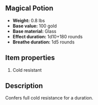 ## Magical Potion
- **Weight:** 0.8 lbs
- **Base value:** 100 gold
- **Base material:** Glass
- **Effect duration:** 1d10+180 rounds
- **Breathe duration:** 1d5 rounds
## Item properties
1. Cold resistant
## Description
Confers full cold resistance for a duration.
